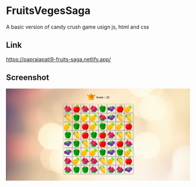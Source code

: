 # FruitsVegesSaga

A basic version of candy crush game usign js, html and css

## Link
https://paprajapati9-fruits-saga.netlify.app/

## Screenshot

<img src="assets/images/ss.png"/> 
